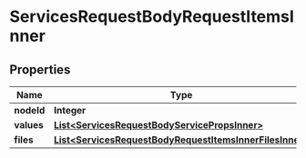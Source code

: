 

# ServicesRequestBodyRequestItemsInner


## Properties

| Name | Type | Description | Notes |
|------------ | ------------- | ------------- | -------------|
|**nodeId** | **Integer** |  |  [optional] |
|**values** | [**List&lt;ServicesRequestBodyServicePropsInner&gt;**](ServicesRequestBodyServicePropsInner.md) |  |  [optional] |
|**files** | [**List&lt;ServicesRequestBodyRequestItemsInnerFilesInner&gt;**](ServicesRequestBodyRequestItemsInnerFilesInner.md) |  |  [optional] |



